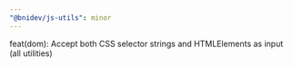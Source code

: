 ```yaml
---
"@bnidev/js-utils": minor
---
```


feat(dom): Accept both CSS selector strings and HTMLElements as input (all utilities)
